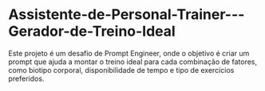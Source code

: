 # Assistente-de-Personal-Trainer---Gerador-de-Treino-Ideal
Este projeto é um desafio de Prompt Engineer, onde o objetivo é criar um prompt que ajuda a montar o treino ideal para cada combinação de fatores, como biotipo corporal, disponibilidade de tempo e tipo de exercícios preferidos. 
